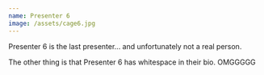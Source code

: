 ```yaml
---
name: Presenter 6
image: /assets/cage6.jpg
---
```


Presenter 6 is the last presenter... and unfortunately not a real person.

The other thing is that Presenter 6 has whitespace in their bio. OMGGGGG

